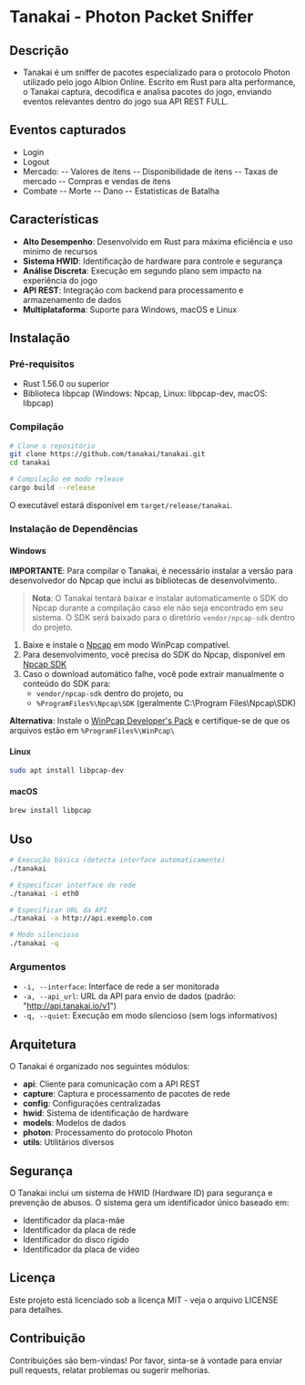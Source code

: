 # Tanakai - Photon Packet Sniffer

## Descrição

- Tanakai é um sniffer de pacotes especializado para o protocolo Photon utilizado pelo jogo Albion Online. Escrito em Rust para alta performance, o Tanakai captura, decodifica e analisa pacotes do jogo, enviando eventos relevantes dentro do jogo sua API REST FULL.

## Eventos capturados

- Login
- Logout
- Mercado:
-- Valores de itens
-- Disponibilidade de itens
-- Taxas de mercado
-- Compras e vendas de itens
- Combate
-- Morte
-- Dano
-- Estatisticas de Batalha

## Características

- **Alto Desempenho**: Desenvolvido em Rust para máxima eficiência e uso mínimo de recursos
- **Sistema HWID**: Identificação de hardware para controle e segurança
- **Análise Discreta**: Execução em segundo plano sem impacto na experiência do jogo
- **API REST**: Integração com backend para processamento e armazenamento de dados
- **Multiplataforma**: Suporte para Windows, macOS e Linux

## Instalação

### Pré-requisitos

- Rust 1.56.0 ou superior
- Biblioteca libpcap (Windows: Npcap, Linux: libpcap-dev, macOS: libpcap)

### Compilação

```bash
# Clone o repositório
git clone https://github.com/tanakai/tanakai.git
cd tanakai

# Compilação em modo release
cargo build --release
```

O executável estará disponível em `target/release/tanakai`.

### Instalação de Dependências

#### Windows

**IMPORTANTE**: Para compilar o Tanakai, é necessário instalar a versão para desenvolvedor do Npcap que inclui as bibliotecas de desenvolvimento.

> **Nota**: O Tanakai tentará baixar e instalar automaticamente o SDK do Npcap durante a compilação caso ele não seja encontrado em seu sistema. O SDK será baixado para o diretório `vendor/npcap-sdk` dentro do projeto.

1. Baixe e instale o [Npcap](https://npcap.com/#download) em modo WinPcap compatível.
2. Para desenvolvimento, você precisa do SDK do Npcap, disponível em [Npcap SDK](https://npcap.com/dist/npcap-sdk-1.15.zip)
3. Caso o download automático falhe, você pode extrair manualmente o conteúdo do SDK para:
   - `vendor/npcap-sdk` dentro do projeto, ou
   - `%ProgramFiles%\Npcap\SDK` (geralmente C:\Program Files\Npcap\SDK)

**Alternativa**: Instale o [WinPcap Developer's Pack](https://www.winpcap.org/devel.htm) e certifique-se de que os arquivos estão em `%ProgramFiles%\WinPcap\`

#### Linux

```bash
sudo apt install libpcap-dev
```

#### macOS

```bash
brew install libpcap
```

## Uso

```bash
# Execução básica (detecta interface automaticamente)
./tanakai

# Especificar interface de rede
./tanakai -i eth0

# Especificar URL da API
./tanakai -a http://api.exemplo.com

# Modo silencioso
./tanakai -q
```

### Argumentos

- `-i, --interface`: Interface de rede a ser monitorada
- `-a, --api_url`: URL da API para envio de dados (padrão: "<http://api.tanakai.io/v1>")
- `-q, --quiet`: Execução em modo silencioso (sem logs informativos)

## Arquitetura

O Tanakai é organizado nos seguintes módulos:

- **api**: Cliente para comunicação com a API REST
- **capture**: Captura e processamento de pacotes de rede
- **config**: Configurações centralizadas
- **hwid**: Sistema de identificação de hardware
- **models**: Modelos de dados
- **photon**: Processamento do protocolo Photon
- **utils**: Utilitários diversos

## Segurança

O Tanakai inclui um sistema de HWID (Hardware ID) para segurança e prevenção de abusos. O sistema gera um identificador único baseado em:

- Identificador da placa-mãe
- Identificador da placa de rede
- Identificador do disco rígido
- Identificador da placa de vídeo

## Licença

Este projeto está licenciado sob a licença MIT - veja o arquivo LICENSE para detalhes.

## Contribuição

Contribuições são bem-vindas! Por favor, sinta-se à vontade para enviar pull requests, relatar problemas ou sugerir melhorias.
